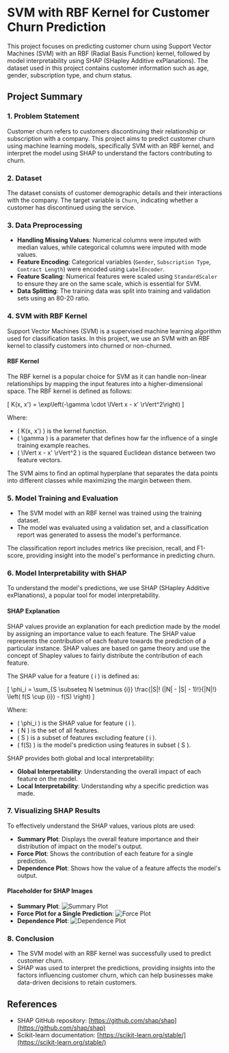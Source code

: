 # SVM with RBF Kernel for Customer Churn Prediction

This project focuses on predicting customer churn using Support Vector Machines (SVM) with an RBF (Radial Basis Function) kernel, followed by model interpretability using SHAP (SHapley Additive exPlanations). The dataset used in this project contains customer information such as age, gender, subscription type, and churn status.

## Project Summary

### 1. Problem Statement
Customer churn refers to customers discontinuing their relationship or subscription with a company. This project aims to predict customer churn using machine learning models, specifically SVM with an RBF kernel, and interpret the model using SHAP to understand the factors contributing to churn.

### 2. Dataset
The dataset consists of customer demographic details and their interactions with the company. The target variable is `Churn`, indicating whether a customer has discontinued using the service.

### 3. Data Preprocessing
- **Handling Missing Values**: Numerical columns were imputed with median values, while categorical columns were imputed with mode values.
- **Feature Encoding**: Categorical variables (`Gender`, `Subscription Type`, `Contract Length`) were encoded using `LabelEncoder`.
- **Feature Scaling**: Numerical features were scaled using `StandardScaler` to ensure they are on the same scale, which is essential for SVM.
- **Data Splitting**: The training data was split into training and validation sets using an 80-20 ratio.

### 4. SVM with RBF Kernel
Support Vector Machines (SVM) is a supervised machine learning algorithm used for classification tasks. In this project, we use an SVM with an RBF kernel to classify customers into churned or non-churned.

#### RBF Kernel
The RBF kernel is a popular choice for SVM as it can handle non-linear relationships by mapping the input features into a higher-dimensional space. The RBF kernel is defined as follows:

\[
K(x, x') = \exp\left(-\gamma \cdot \lVert x - x' \rVert^2\right)
\]

Where:
- \( K(x, x') \) is the kernel function.
- \( \gamma \) is a parameter that defines how far the influence of a single training example reaches.
- \( \lVert x - x' \rVert^2 \) is the squared Euclidean distance between two feature vectors.

The SVM aims to find an optimal hyperplane that separates the data points into different classes while maximizing the margin between them.

### 5. Model Training and Evaluation
- The SVM model with an RBF kernel was trained using the training dataset.
- The model was evaluated using a validation set, and a classification report was generated to assess the model's performance.

The classification report includes metrics like precision, recall, and F1-score, providing insight into the model's performance in predicting churn.

### 6. Model Interpretability with SHAP
To understand the model's predictions, we use SHAP (SHapley Additive exPlanations), a popular tool for model interpretability.

#### SHAP Explanation
SHAP values provide an explanation for each prediction made by the model by assigning an importance value to each feature. The SHAP value represents the contribution of each feature towards the prediction of a particular instance. SHAP values are based on game theory and use the concept of Shapley values to fairly distribute the contribution of each feature.

The SHAP value for a feature \( i \) is defined as:

\[
\phi_i = \sum_{S \subseteq N \setminus \{i\}} \frac{|S|! (|N| - |S| - 1)!}{|N|!} \left( f(S \cup \{i\}) - f(S) \right)
\]

Where:
- \( \phi_i \) is the SHAP value for feature \( i \).
- \( N \) is the set of all features.
- \( S \) is a subset of features excluding feature \( i \).
- \( f(S) \) is the model's prediction using features in subset \( S \).

SHAP provides both global and local interpretability:
- **Global Interpretability**: Understanding the overall impact of each feature on the model.
- **Local Interpretability**: Understanding why a specific prediction was made.

### 7. Visualizing SHAP Results
To effectively understand the SHAP values, various plots are used:
- **Summary Plot**: Displays the overall feature importance and their distribution of impact on the model's output.
- **Force Plot**: Shows the contribution of each feature for a single prediction.
- **Dependence Plot**: Shows how the value of a feature affects the model's output.

#### Placeholder for SHAP Images
- **Summary Plot**: ![Summary Plot](images/summary_plot.png)
- **Force Plot for a Single Prediction**: ![Force Plot](images/force_plot.png)
- **Dependence Plot**: ![Dependence Plot](images/dependence_plot.png)

### 8. Conclusion
- The SVM model with an RBF kernel was successfully used to predict customer churn.
- SHAP was used to interpret the predictions, providing insights into the factors influencing customer churn, which can help businesses make data-driven decisions to retain customers.


## References
- SHAP GitHub repository: [https://github.com/shap/shap](https://github.com/shap/shap)
- Scikit-learn documentation: [https://scikit-learn.org/stable/](https://scikit-learn.org/stable/)
